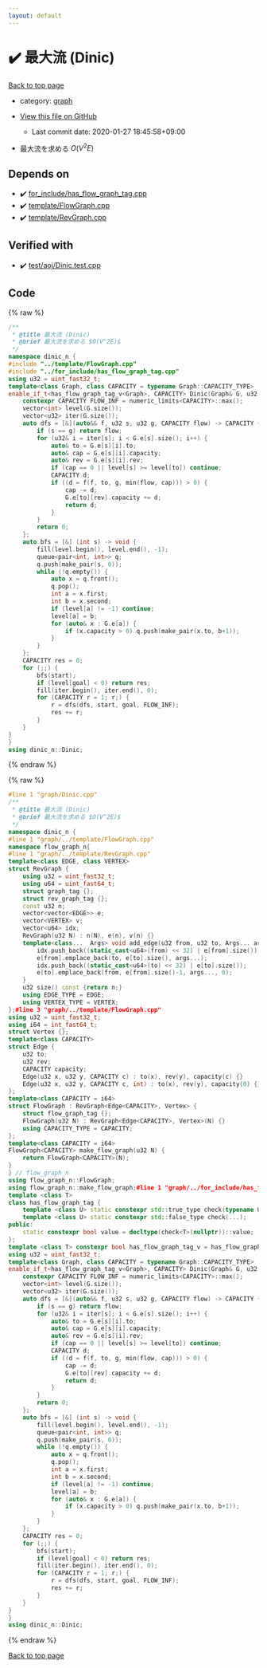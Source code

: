 ```yaml
---
layout: default
---
```


<!-- mathjax config similar to math.stackexchange -->
<script type="text/javascript" async
  src="https://cdnjs.cloudflare.com/ajax/libs/mathjax/2.7.5/MathJax.js?config=TeX-MML-AM_CHTML">
</script>
<script type="text/x-mathjax-config">
  MathJax.Hub.Config({
    TeX: { equationNumbers: { autoNumber: "AMS" }},
    tex2jax: {
      inlineMath: [ ['$','$'] ],
      processEscapes: true
    },
    "HTML-CSS": { matchFontHeight: false },
    displayAlign: "left",
    displayIndent: "2em"
  });
</script>

<script type="text/javascript" src="https://cdnjs.cloudflare.com/ajax/libs/jquery/3.4.1/jquery.min.js"></script>
<script src="https://cdn.jsdelivr.net/npm/jquery-balloon-js@1.1.2/jquery.balloon.min.js" integrity="sha256-ZEYs9VrgAeNuPvs15E39OsyOJaIkXEEt10fzxJ20+2I=" crossorigin="anonymous"></script>
<script type="text/javascript" src="../../assets/js/copy-button.js"></script>
<link rel="stylesheet" href="../../assets/css/copy-button.css" />


# :heavy_check_mark: 最大流 (Dinic)

<a href="../../index.html">Back to top page</a>

* category: <a href="../../index.html#f8b0b924ebd7046dbfa85a856e4682c8">graph</a>
* <a href="{{ site.github.repository_url }}/blob/master/graph/Dinic.cpp">View this file on GitHub</a>
    - Last commit date: 2020-01-27 18:45:58+09:00


* 最大流を求める $O(V^2E)$


## Depends on

* :heavy_check_mark: <a href="../for_include/has_flow_graph_tag.cpp.html">for_include/has_flow_graph_tag.cpp</a>
* :heavy_check_mark: <a href="../template/FlowGraph.cpp.html">template/FlowGraph.cpp</a>
* :heavy_check_mark: <a href="../template/RevGraph.cpp.html">template/RevGraph.cpp</a>


## Verified with

* :heavy_check_mark: <a href="../../verify/test/aoj/Dinic.test.cpp.html">test/aoj/Dinic.test.cpp</a>


## Code

<a id="unbundled"></a>
{% raw %}
```cpp
/**
 * @title 最大流 (Dinic)
 * @brief 最大流を求める $O(V^2E)$
 */
namespace dinic_n {
#include "../template/FlowGraph.cpp"
#include "../for_include/has_flow_graph_tag.cpp"
using u32 = uint_fast32_t;
template<class Graph, class CAPACITY = typename Graph::CAPACITY_TYPE>
enable_if_t<has_flow_graph_tag_v<Graph>, CAPACITY> Dinic(Graph& G, u32 start, u32 goal) {
	constexpr CAPACITY FLOW_INF = numeric_limits<CAPACITY>::max();
	vector<int> level(G.size());
	vector<u32> iter(G.size());
	auto dfs = [&](auto&& f, u32 s, u32 g, CAPACITY flow) -> CAPACITY {
		if (s == g) return flow;
		for (u32& i = iter[s]; i < G.e[s].size(); i++) {
			auto& to = G.e[s][i].to;
			auto& cap = G.e[s][i].capacity;
			auto& rev = G.e[s][i].rev;
			if (cap == 0 || level[s] >= level[to]) continue;
			CAPACITY d;
			if ((d = f(f, to, g, min(flow, cap))) > 0) {
				cap -= d;
				G.e[to][rev].capacity += d;
				return d;
			}
		}
		return 0;
	};
	auto bfs = [&] (int s) -> void {
		fill(level.begin(), level.end(), -1);
		queue<pair<int, int>> q;
		q.push(make_pair(s, 0));
		while (!q.empty()) {
			auto x = q.front();
			q.pop();
			int a = x.first;
			int b = x.second;
			if (level[a] != -1) continue;
			level[a] = b;
			for (auto& x : G.e[a]) {
				if (x.capacity > 0) q.push(make_pair(x.to, b+1));
			}
		}
	};
	CAPACITY res = 0;
	for (;;) {
		bfs(start);
		if (level[goal] < 0) return res;
		fill(iter.begin(), iter.end(), 0);
		for (CAPACITY r = 1; r;) {
			r = dfs(dfs, start, goal, FLOW_INF);
			res += r;
		}
	}
}
}
using dinic_n::Dinic;
```
{% endraw %}

<a id="bundled"></a>
{% raw %}
```cpp
#line 1 "graph/Dinic.cpp"
/**
 * @title 最大流 (Dinic)
 * @brief 最大流を求める $O(V^2E)$
 */
namespace dinic_n {
#line 1 "graph/../template/FlowGraph.cpp"
namespace flow_graph_n{
#line 1 "graph/../template/RevGraph.cpp"
template<class EDGE, class VERTEX>
struct RevGraph {
	using u32 = uint_fast32_t;
	using u64 = uint_fast64_t;
	struct graph_tag {};
	struct rev_graph_tag {};
	const u32 n;
	vector<vector<EDGE>> e;
	vector<VERTEX> v;
	vector<u64> idx;
	RevGraph(u32 N) : n(N), e(n), v(n) {}
	template<class...  Args> void add_edge(u32 from, u32 to, Args... args) {
		idx.push_back((static_cast<u64>(from) << 32) | e[from].size());
		e[from].emplace_back(to, e[to].size(), args...);
		idx.push_back((static_cast<u64>(to) << 32) | e[to].size());
		e[to].emplace_back(from, e[from].size()-1, args..., 0);
	}
	u32 size() const {return n;}
	using EDGE_TYPE = EDGE;
	using VERTEX_TYPE = VERTEX;
};#line 3 "graph/../template/FlowGraph.cpp"
using u32 = uint_fast32_t;
using i64 = int_fast64_t;
struct Vertex {};
template<class CAPACITY>
struct Edge {
	u32 to;
	u32 rev;
	CAPACITY capacity;
	Edge(u32 x, u32 y, CAPACITY c) : to(x), rev(y), capacity(c) {}
	Edge(u32 x, u32 y, CAPACITY c, int) : to(x), rev(y), capacity(0) {}
};
template<class CAPACITY = i64>
struct FlowGraph : RevGraph<Edge<CAPACITY>, Vertex> {
	struct flow_graph_tag {};
	FlowGraph(u32 N) : RevGraph<Edge<CAPACITY>, Vertex>(N) {}
	using CAPACITY_TYPE = CAPACITY;
};
template<class CAPACITY = i64>
FlowGraph<CAPACITY> make_flow_graph(u32 N) {
	return FlowGraph<CAPACITY>(N);
}
} // flow_graph_n
using flow_graph_n::FlowGraph;
using flow_graph_n::make_flow_graph;#line 1 "graph/../for_include/has_flow_graph_tag.cpp"
template <class T>
class has_flow_graph_tag {
	template <class U> static constexpr std::true_type check(typename U::flow_graph_tag*);
	template <class U> static constexpr std::false_type check(...);
public:
	static constexpr bool value = decltype(check<T>(nullptr))::value;
};
template <class T> constexpr bool has_flow_graph_tag_v = has_flow_graph_tag<T>::value;#line 8 "graph/Dinic.cpp"
using u32 = uint_fast32_t;
template<class Graph, class CAPACITY = typename Graph::CAPACITY_TYPE>
enable_if_t<has_flow_graph_tag_v<Graph>, CAPACITY> Dinic(Graph& G, u32 start, u32 goal) {
	constexpr CAPACITY FLOW_INF = numeric_limits<CAPACITY>::max();
	vector<int> level(G.size());
	vector<u32> iter(G.size());
	auto dfs = [&](auto&& f, u32 s, u32 g, CAPACITY flow) -> CAPACITY {
		if (s == g) return flow;
		for (u32& i = iter[s]; i < G.e[s].size(); i++) {
			auto& to = G.e[s][i].to;
			auto& cap = G.e[s][i].capacity;
			auto& rev = G.e[s][i].rev;
			if (cap == 0 || level[s] >= level[to]) continue;
			CAPACITY d;
			if ((d = f(f, to, g, min(flow, cap))) > 0) {
				cap -= d;
				G.e[to][rev].capacity += d;
				return d;
			}
		}
		return 0;
	};
	auto bfs = [&] (int s) -> void {
		fill(level.begin(), level.end(), -1);
		queue<pair<int, int>> q;
		q.push(make_pair(s, 0));
		while (!q.empty()) {
			auto x = q.front();
			q.pop();
			int a = x.first;
			int b = x.second;
			if (level[a] != -1) continue;
			level[a] = b;
			for (auto& x : G.e[a]) {
				if (x.capacity > 0) q.push(make_pair(x.to, b+1));
			}
		}
	};
	CAPACITY res = 0;
	for (;;) {
		bfs(start);
		if (level[goal] < 0) return res;
		fill(iter.begin(), iter.end(), 0);
		for (CAPACITY r = 1; r;) {
			r = dfs(dfs, start, goal, FLOW_INF);
			res += r;
		}
	}
}
}
using dinic_n::Dinic;
```
{% endraw %}

<a href="../../index.html">Back to top page</a>

